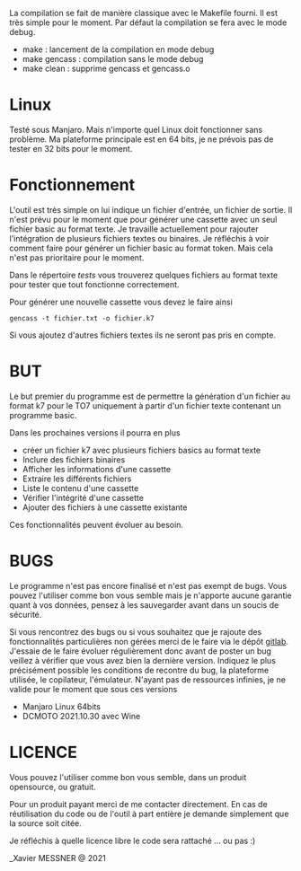 La compilation se fait de manière classique avec le Makefile fourni. Il est très simple pour le moment. Par défaut la compilation se fera avec le mode debug.
- make : lancement de la compilation en mode debug
- make gencass : compilation sans le mode debug
- make clean : supprime gencass et gencass.o

# Linux

Testé sous Manjaro. Mais n'importe quel Linux doit fonctionner sans problème. Ma plateforme principale est en 64 bits, je ne prévois pas de tester en 32 bits pour le moment.

# Fonctionnement

L'outil est très simple on lui indique un fichier d'entrée, un fichier de sortie. Il n'est prévu pour le moment que pour générer une cassette avec un seul fichier basic au format texte. Je travaille actuellement pour rajouter l'intégration de plusieurs fichiers textes ou binaires. Je réfléchis à voir comment faire pour générer un fichier basic au format token. Mais cela n'est pas prioritaire pour le moment.

Dans le répertoire _tests_ vous trouverez quelques fichiers au format texte pour tester que tout fonctionne correctement.

Pour générer une nouvelle cassette vous devez le faire ainsi

```
gencass -t fichier.txt -o fichier.k7
```

Si vous ajoutez d'autres fichiers textes ils ne seront pas pris en compte.

# BUT

Le but premier du programme est de permettre la génération d'un fichier au format k7 pour le TO7 uniquement à partir d'un fichier texte contenant un programme basic.

Dans les prochaines versions il pourra en plus
- créer un fichier k7 avec plusieurs fichiers basics au format texte
- Inclure des fichiers binaires
- Afficher les informations d'une cassette
- Extraire les différents fichiers
- Liste le contenu d'une cassette
- Vérifier l'intégrité d'une cassette
- Ajouter des fichiers à une cassette existante

Ces fonctionnalités peuvent évoluer au besoin.

# BUGS

Le programme n'est pas encore finalisé et n'est pas exempt de bugs. Vous pouvez l'utiliser comme bon vous semble mais je n'apporte aucune garantie quant à vos données, pensez à les sauvegarder avant dans un soucis de sécurité.

Si vous rencontrez des bugs ou si vous souhaitez que je rajoute des fonctionnalités particulières non gérées merci de le faire via le dépôt [gitlab](https://gitlab.com/xmessner/ordinosaures). J'essaie de le faire évoluer régulièrement donc avant de poster un bug veillez à vérifier que vous avez bien la dernière version. Indiquez le plus précisément possible les conditions de recontre du bug, la plateforme utilisée, le copilateur, l'émulateur.
N'ayant pas de ressources infinies, je ne valide pour le moment que sous ces versions

- Manjaro Linux 64bits
- DCMOTO 2021.10.30 avec Wine

# LICENCE

Vous pouvez l'utiliser comme bon vous semble, dans un produit opensource, ou gratuit.

Pour un produit payant merci de me contacter directement. En cas de réutilisation du code ou de l'outil à part entière je demande simplement que la source soit citée.

Je réfléchis à quelle licence libre le code sera rattaché ... ou pas :)

_Xavier MESSNER @ 2021
